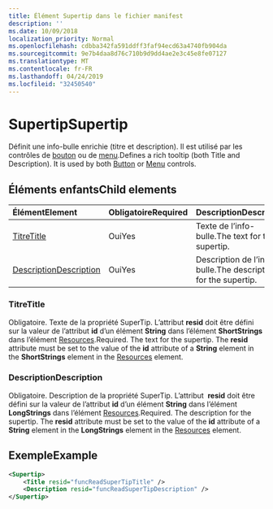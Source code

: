 ```yaml
---
title: Élément Supertip dans le fichier manifest
description: ''
ms.date: 10/09/2018
localization_priority: Normal
ms.openlocfilehash: cdbba342fa591ddff3faf94ecd63a4740fb904da
ms.sourcegitcommit: 9e7b4daa8d76c710b9d9dd4ae2e3c45e8fe07127
ms.translationtype: MT
ms.contentlocale: fr-FR
ms.lasthandoff: 04/24/2019
ms.locfileid: "32450540"
---
```

# <a name="supertip"></a><span data-ttu-id="290df-102">Supertip</span><span class="sxs-lookup"><span data-stu-id="290df-102">Supertip</span></span>

<span data-ttu-id="290df-p101">Définit une info-bulle enrichie (titre et description). Il est utilisé par les contrôles de [bouton](control.md#button-control) ou de [menu](control.md#menu-dropdown-button-controls).</span><span class="sxs-lookup"><span data-stu-id="290df-p101">Defines a rich tooltip (both Title and Description). It is used by both [Button](control.md#button-control) or [Menu](control.md#menu-dropdown-button-controls)  controls.</span></span>

## <a name="child-elements"></a><span data-ttu-id="290df-105">Éléments enfants</span><span class="sxs-lookup"><span data-stu-id="290df-105">Child elements</span></span>

|  <span data-ttu-id="290df-106">Élément</span><span class="sxs-lookup"><span data-stu-id="290df-106">Element</span></span> |  <span data-ttu-id="290df-107">Obligatoire</span><span class="sxs-lookup"><span data-stu-id="290df-107">Required</span></span>  |  <span data-ttu-id="290df-108">Description</span><span class="sxs-lookup"><span data-stu-id="290df-108">Description</span></span>  |
|:-----|:-----|:-----|
|  [<span data-ttu-id="290df-109">Titre</span><span class="sxs-lookup"><span data-stu-id="290df-109">Title</span></span>](#title)        | <span data-ttu-id="290df-110">Oui</span><span class="sxs-lookup"><span data-stu-id="290df-110">Yes</span></span> |   <span data-ttu-id="290df-111">Texte de l’info-bulle.</span><span class="sxs-lookup"><span data-stu-id="290df-111">The text for the supertip.</span></span>         |
|  [<span data-ttu-id="290df-112">Description</span><span class="sxs-lookup"><span data-stu-id="290df-112">Description</span></span>](#description)  | <span data-ttu-id="290df-113">Oui</span><span class="sxs-lookup"><span data-stu-id="290df-113">Yes</span></span> |  <span data-ttu-id="290df-114">Description de l’info-bulle.</span><span class="sxs-lookup"><span data-stu-id="290df-114">The description for the supertip.</span></span>    |

### <a name="title"></a><span data-ttu-id="290df-115">Titre</span><span class="sxs-lookup"><span data-stu-id="290df-115">Title</span></span>

<span data-ttu-id="290df-p102">Obligatoire. Texte de la propriété SuperTip. L’attribut  **resid** doit être défini sur la valeur de l’attribut **id** d’un élément **String** dans l’élément **ShortStrings** dans l’élément [Resources](resources.md).</span><span class="sxs-lookup"><span data-stu-id="290df-p102">Required. The text for the supertip. The  **resid** attribute must be set to the value of the **id** attribute of a **String** element in the **ShortStrings** element in the [Resources](resources.md) element.</span></span>

### <a name="description"></a><span data-ttu-id="290df-119">Description</span><span class="sxs-lookup"><span data-stu-id="290df-119">Description</span></span>

<span data-ttu-id="290df-p103">Obligatoire. Description de la propriété SuperTip. L’attribut  **resid** doit être défini sur la valeur de l’attribut **id** d’un élément **String** dans l’élément **LongStrings** dans l’élément [Resources](resources.md).</span><span class="sxs-lookup"><span data-stu-id="290df-p103">Required. The description for the supertip. The  **resid** attribute must be set to the value of the **id** attribute of a **String** element in the **LongStrings** element in the [Resources](resources.md) element.</span></span>

## <a name="example"></a><span data-ttu-id="290df-123">Exemple</span><span class="sxs-lookup"><span data-stu-id="290df-123">Example</span></span>

```xml
<Supertip>
    <Title resid="funcReadSuperTipTitle" />
    <Description resid="funcReadSuperTipDescription" />
</Supertip>
```

